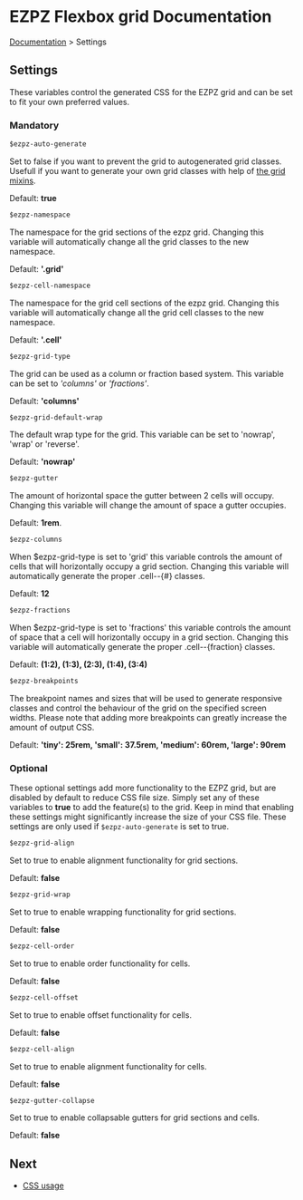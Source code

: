 # EZPZ Flexbox grid Documentation

[Documentation](docs.md) > Settings

## Settings
These variables control the generated CSS for the EZPZ grid and can be set to fit your own preferred values.

### Mandatory

```sass
$ezpz-auto-generate
```
Set to false if you want to prevent the grid to autogenerated grid classes. Usefull if you want to generate your own grid classes with help of [the grid mixins](mixins.md).

Default: **true**

```sass
$ezpz-namespace
```
The namespace for the grid sections of the ezpz grid. Changing this variable will automatically change all the grid classes to the new namespace.

Default: **'.grid'**

```sass
$ezpz-cell-namespace
```
The namespace for the grid cell sections of the ezpz grid. Changing this variable will automatically change all the grid cell classes to the new namespace.

Default: **'.cell'**

```sass
$ezpz-grid-type
```
The grid can be used as a column or fraction based system. This variable can be set to *'columns'* or *'fractions'*.

Default: **'columns'**

```sass
$ezpz-grid-default-wrap
```
The default wrap type for the grid. This variable can be set to 'nowrap', 'wrap' or 'reverse'.

Default: **'nowrap'**

```sass
$ezpz-gutter
```
The amount of horizontal space the gutter between 2 cells will occupy. Changing this variable will change the amount of space a gutter occupies.

Default: **1rem**.

```sass
$ezpz-columns
```
When $ezpz-grid-type is set to 'grid' this variable controls the amount of cells that will horizontally occupy a grid section. Changing this variable will automatically generate the proper .cell--{#} classes.

Default: **12**

```sass
$ezpz-fractions
```
When $ezpz-grid-type is set to 'fractions' this variable controls the amount of space that a cell will horizontally occupy in a grid section. Changing this variable will automatically generate the proper .cell--{fraction} classes.

Default: **(1:2), (1:3), (2:3), (1:4), (3:4)**

```sass
$ezpz-breakpoints
```
The breakpoint names and sizes that will be used to generate responsive classes and control the behaviour of the grid on the specified screen widths. Please note that adding more breakpoints can greatly increase the amount of output CSS.

Default: **'tiny': 25rem, 'small': 37.5rem, 'medium': 60rem, 'large': 90rem**

### Optional
These optional settings add more functionality to the EZPZ grid, but are disabled by default to reduce CSS file size. Simply set any of these variables to **true** to add the feature(s) to the grid. Keep in mind that enabling these settings might significantly increase the size of your CSS file. These settings are only used if ```$ezpz-auto-generate``` is set to true.

```sass
$ezpz-grid-align
```
Set to true to enable alignment functionality for grid sections.

Default: **false**

```sass
$ezpz-grid-wrap
```
Set to true to enable wrapping functionality for grid sections.

Default: **false**

```sass
$ezpz-cell-order
```
Set to true to enable order functionality for cells.

Default: **false**

```sass
$ezpz-cell-offset
```
Set to true to enable offset functionality for cells.

Default: **false**

```sass
$ezpz-cell-align
```
Set to true to enable alignment functionality for cells.

Default: **false**

```sass
$ezpz-gutter-collapse
```
Set to true to enable collapsable gutters for grid sections and cells.

Default: **false**

## Next
* [CSS usage](css-usage.md)
